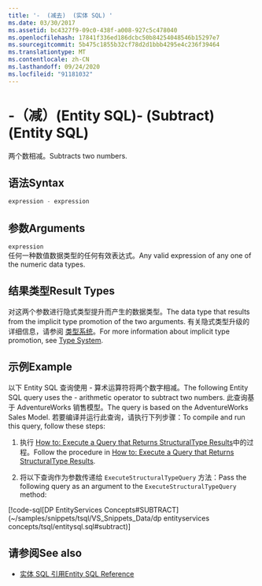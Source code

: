 ```yaml
---
title: '-  (减去)  (实体 SQL) '
ms.date: 03/30/2017
ms.assetid: bc4327f9-09c0-438f-a008-927c5c478040
ms.openlocfilehash: 17841f336ed186dcbc50b84254048546b15297e7
ms.sourcegitcommit: 5b475c1855b32cf78d2d1bbb4295e4c236f39464
ms.translationtype: MT
ms.contentlocale: zh-CN
ms.lasthandoff: 09/24/2020
ms.locfileid: "91181032"
---
```

# <a name="--subtract-entity-sql"></a><span data-ttu-id="06454-102">-（减）(Entity SQL)</span><span class="sxs-lookup"><span data-stu-id="06454-102">- (Subtract) (Entity SQL)</span></span>

<span data-ttu-id="06454-103">两个数相减。</span><span class="sxs-lookup"><span data-stu-id="06454-103">Subtracts two numbers.</span></span>  
  
## <a name="syntax"></a><span data-ttu-id="06454-104">语法</span><span class="sxs-lookup"><span data-stu-id="06454-104">Syntax</span></span>  
  
```sql  
expression - expression  
```  
  
## <a name="arguments"></a><span data-ttu-id="06454-105">参数</span><span class="sxs-lookup"><span data-stu-id="06454-105">Arguments</span></span>  

 `expression`  
 <span data-ttu-id="06454-106">任何一种数值数据类型的任何有效表达式。</span><span class="sxs-lookup"><span data-stu-id="06454-106">Any valid expression of any one of the numeric data types.</span></span>  
  
## <a name="result-types"></a><span data-ttu-id="06454-107">结果类型</span><span class="sxs-lookup"><span data-stu-id="06454-107">Result Types</span></span>  

 <span data-ttu-id="06454-108">对这两个参数进行隐式类型提升而产生的数据类型。</span><span class="sxs-lookup"><span data-stu-id="06454-108">The data type that results from the implicit type promotion of the two arguments.</span></span> <span data-ttu-id="06454-109">有关隐式类型升级的详细信息，请参阅 [类型系统](type-system-entity-sql.md)。</span><span class="sxs-lookup"><span data-stu-id="06454-109">For more information about implicit type promotion, see [Type System](type-system-entity-sql.md).</span></span>  
  
## <a name="example"></a><span data-ttu-id="06454-110">示例</span><span class="sxs-lookup"><span data-stu-id="06454-110">Example</span></span>  

 <span data-ttu-id="06454-111">以下 Entity SQL 查询使用 - 算术运算符将两个数字相减。</span><span class="sxs-lookup"><span data-stu-id="06454-111">The following Entity SQL query uses the - arithmetic operator to subtract two numbers.</span></span> <span data-ttu-id="06454-112">此查询基于 AdventureWorks 销售模型。</span><span class="sxs-lookup"><span data-stu-id="06454-112">The query is based on the AdventureWorks Sales Model.</span></span> <span data-ttu-id="06454-113">若要编译并运行此查询，请执行下列步骤：</span><span class="sxs-lookup"><span data-stu-id="06454-113">To compile and run this query, follow these steps:</span></span>  
  
1. <span data-ttu-id="06454-114">执行 [How to: Execute a Query that Returns StructuralType Results](../how-to-execute-a-query-that-returns-structuraltype-results.md)中的过程。</span><span class="sxs-lookup"><span data-stu-id="06454-114">Follow the procedure in [How to: Execute a Query that Returns StructuralType Results](../how-to-execute-a-query-that-returns-structuraltype-results.md).</span></span>  
  
2. <span data-ttu-id="06454-115">将以下查询作为参数传递给 `ExecuteStructuralTypeQuery` 方法：</span><span class="sxs-lookup"><span data-stu-id="06454-115">Pass the following query as an argument to the `ExecuteStructuralTypeQuery` method:</span></span>  
  
 [!code-sql[DP EntityServices Concepts#SUBTRACT](~/samples/snippets/tsql/VS_Snippets_Data/dp entityservices concepts/tsql/entitysql.sql#subtract)]  
  
## <a name="see-also"></a><span data-ttu-id="06454-116">请参阅</span><span class="sxs-lookup"><span data-stu-id="06454-116">See also</span></span>

- [<span data-ttu-id="06454-117">实体 SQL 引用</span><span class="sxs-lookup"><span data-stu-id="06454-117">Entity SQL Reference</span></span>](entity-sql-reference.md)
